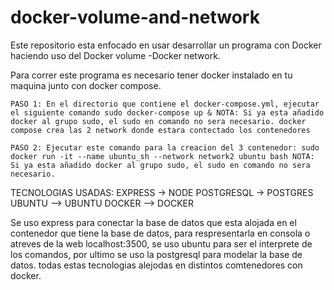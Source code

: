 # docker-volume-and-network
Este repositorio esta enfocado en usar desarrollar un programa con Docker haciendo uso del Docker volume -Docker network.

Para correr este programa es necesario tener docker instalado en tu maquina junto con docker compose.



``
PASO 1: En el directorio que contiene el docker-compose.yml, ejecutar el siguiente comando sudo docker-compose up &
NOTA: Si ya esta añadido docker al grupo sudo, el sudo en comando no sera necesario. docker compose crea las 2 network donde estara contectado los contenedores
``

``
PASO 2: Ejecutar este comando para la creacion del 3 contenedor: sudo docker run -it --name ubuntu_sh --network network2 ubuntu bash
NOTA: Si ya esta añadido docker al grupo sudo, el sudo en comando no sera necesario.
``


TECNOLOGIAS USADAS:
EXPRESS -> NODE
POSTGRESQL -> POSTGRES
UBUNTU --> UBUNTU
DOCKER --> DOCKER

Se uso express para conectar la base de datos que esta alojada en el contenedor que tiene la base de datos, para respresentarla en consola o atreves de la web localhost:3500, se uso ubuntu para ser el interprete de los comandos, por ultimo se uso la postgresql para modelar la base de datos. todas estas tecnologias alejodas en distintos comtenedores con docker.
